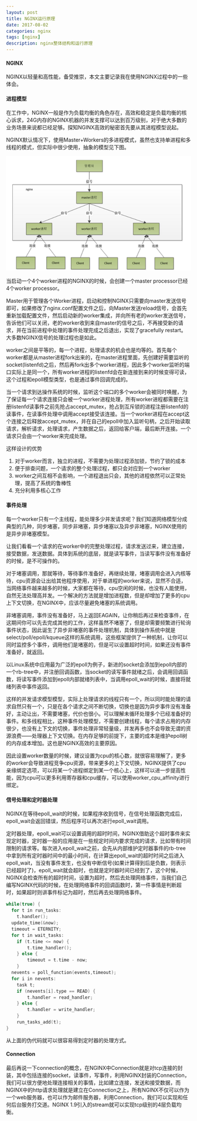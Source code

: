 ```yaml
---
layout: post
title: NGINX运行原理
date: 2017-08-02
categories: nginx
tags: [nginx]
description: nginx整体结构和运行原理
---
```




#### NGINX

NGINX以轻量和高性能，备受推崇，本文主要记录我在使用NGINX过程中的一些体会。

#### 进程模型

在工作中，NGINX一般是作为负载均衡的角色存在，高效和稳定是负载均衡的核心诉求，24G内存的NGINX机器的并发支撑可以达到百万级别，对于绝大多数的业务场景来说都已经足够。探知NGINX高效的秘密首先要从其进程模型说起。

NGINX默认情况下，使用Master+Workers的多进程模式，虽然也支持单进程和多线程的模式，但实际中很少使用，抽象的模型见下图。

![model](/assets/img/nginx/processor-model.png)

当启动一个4个worker进程的NGINX的时候，会创建一个master processor已经4个worker processor。

Master用于管理各个Worker进程，启动和控制NGINX只需要向master发送信号即可，如果修改了nginx.conf配置文件之后，向Master发送reload信号，会首先重新加载配置文件，然后启动新的worker集成，并向所有老的worker发送信号，告诉他们可以关闭，老的worker收到来自master的信号之后，不再接受新的请求，并在当前进程中处理的事件处理完成之后退出，实现了gracefully restart。大多数NGINX信号的处理过程也是如此。

worker之间是平等的，每一个进程，处理请求的机会也是均等的。首先每个worker都是从master进程fork出来的，在master进程里面，先创建好需要监听的socket(listenfd)之后，然后再fork出多个worker进程，因此多个worker监听的端口实际上是同一个，所有worker进程的listenfd会在新连接到来的时候变得可读，这个过程和epoll模型类型，也是通过事件回调完成的。

当一个请求到达操作系统的时候，监听这个端口的多个worker会被同时唤醒，为了保证每一个请求连接只会被一个worker进程处理，所有worker进程都需要在注册listenfd读事件之前先抢占accept_mutex，抢占到互斥锁的进程注册listenfd的读事件，在读事件处理中调用accept接受该连接。当一个worker进程在accept这个连接之后释放accept_mutex，并在自己的epoll中加入监听句柄，之后开始读取请求，解析请求，处理请求，产生数据之后，返回给客户端，最后断开连接。一个请求只会由一个worker来完成处理。

这样设计的优势

1. 对于worker而言，独立的进程，不需要为处理过程添加锁，节约了锁的成本
2. 便于排查问题，一个请求的整个处理过程，都只会对应到一个worker
3. worker之间互相不会影响，一个进程退出只会，其他的进程依然可以正常处理，提高了系统的鲁棒性
4. 充分利用多核心工作


#### 事件处理

每一个worker只有一个主线程，能处理多少并发请求呢？我们知道网络模型分成典型的几种，同步堵塞，同步非堵塞，异步堵塞以及异步非堵塞，NGINX使用的是异步非堵塞模型。

让我们看看一个请求的在worker中的完整处理过程，请求发送过来，建立连接，接受数据，发送数据。具体到系统的底层，就是读写事件，当读写事件没有准备好的时候，是不可操作的。

对于堵塞调用，那就等待，等待事件准备好，再继续处理，堵塞调用会进入内核等待，cpu资源会让出给其他程序使用，对于单进程的worker来说，显然不合适，当网络事件越来越多的时候，大家都在等待，cpu空闲的时候，也没有人能使用，自然无法处理高并发。一个解决的方法就是增加进程数，但是却增加了更多的cpu上下文切换，在NGINX中，应该尽量避免堵塞的系统调用。

非堵塞调用，事件没有准备好，马上返回EAGAIN，让你稍后再过来检查事件，在这期间你可以先去完成其他的工作，这样虽然不堵塞了，但是却需要频繁进行轮询事件状态，因此诞生了异步非堵塞的事件处理机制，具体到操作系统中就是select/poll/epoll/kqueue这样的系统调用，这些框架提供了一种机制，让你可以同时监控多个事件，调用他们是堵塞的，但是可以设置超时时间，如果还没有事件准备好，就返回。

以Linux系统中应用最为广泛的epoll为例子，新进的socket会添加到epoll内部的一个rb-tree中，并注册回调函数，当socket的读写事件就绪之后，会调用回调函数，将读写事件添加到epoll内部就绪列表中，当调用epoll_wait的时候，直接将就绪列表中事件返回。

这样的并发请求模型模型，实际上处理请求的线程只有一个，所以同时能处理的请求自然只有一个，只是在各个请求之间不断切换，切换也是因为异步事件没有准备好，主动让出，不需要堵塞，代价也很小。可以理解未循环处理多个已经准备好的事件。和多线程相比，这种事件处理模型，不需要创建线程，每个请求占用的内存很少，也没有上下文的切换，事件处理非常轻量级，并发再多也不会导致无谓的资源浪费——处理器上下文切换。在内存足够的前提下，主要的成本是维护epoll树的内存成本增加。这也是NGINX高效的主要原因。

因此设置worker数量的时候，建议设置为cpu的核心数，就很容易理解了，更多的worker会导致进程竞争cpu资源，带来更多的上下文切换，NGINX提供了cpu亲缘绑定选项，可以将某一个进程绑定到某一个核心上，这样可以进一步提高性能，因为cpu可以更多利用寄存器和cpu缓存，可以使用worker_cpu_affinity进行绑定。

#### 信号处理和定时器处理

NGINX在等待epoll_wait的时候，如果程序收到信号，在信号处理函数完成后，epoll_wait会返回错误，然后程序可以再次进行epoll_wait调用。

定时器处理，epoll_wait可以设置调用的超时时间，NGINX借助这个超时事件来实现定时器，定时器一般的应用是在一些规定时间内要求完成的请求，比如带有时间限制的请求等。每次进入epoll_wait之前，会先从内部维护定时器事件的rb-tree中拿到所有定时器时间中的最小时间，在计算出epoll_wait的超时时间之后进入epoll_wait，当没有事件发生，也没有中断信号(如果计算得到后是负数，则表示已经超时了)，epoll_wait就会超时，也就是定时器时间已经到了，这个时候，NGINX会检查所有的超时时间，设置为超时，然后去处理网络事件，当我们自己编写NGINX代码的时候，在处理网络事件的回调函数时，第一件事情是判断超时，如果超时则讲事件标记为超时，然后再去处理网络事件。

````c
while(true) {
  for t in run_tasks:
    t.handler();
  update_time(&now);
  timeout = ETERNITY;
  for t in wait_tasks: 
    if (t.time <= now) {
        t.time_handler();
    } else {
        timeout = t.time - now;
    }
  nevents = poll_function(events,timeout);
  for i in nevents:
    task t;
    if (nevents[i].type == READ) {
        t.handler = read_handler;
    } else {
        t.handler = write_handler;
    }
    run_tasks_add(t);
}
````

从上面的伪代码就可以很容易得到定时器的处理方式。

#### Connection

最后再说一下connection的概念，在NGINX中Connection就是对tcp连接的封装，其中包括连接的socket，读事件，写事件，利用NGINX封装的Connection，我们可以很方便地处理连接相关的事情，比如建立连接，发送和接受数据，而NGINX中的http请求处理就是建立在Connection之上，所有NGINX不仅可以作为一个web服务器，也可以作为邮件服务器，利用Connection，我们可以实现和任何后台服务打交道。NGINX 1.9引入的stream就可以实现tcp级别的4层负载均衡。

